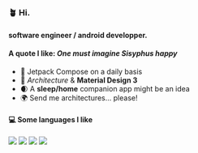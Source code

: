 ### 🪴 Hi.

#### software engineer / android developper.
#### A quote I like: _One must imagine Sisyphus happy_

- 🌱 Jetpack Compose on a daily basis
- 🎋 *Architecture* & **Material Design 3**
- 🌒 A **sleep/home** companion app might be an idea
- 🌍 Send me architectures... please!

#### 💻 Some languages I like
![](https://img.shields.io/badge/Arch-C-informational?style=flat&logo=c&logoColor=white&color=6e67b6)
![](https://img.shields.io/badge/Arch-C++-6e67b6.svg?style=flat&logo=c%2B%2B)
![](https://img.shields.io/badge/Mobile-Kotlin-6e67b6.svg?style=flat&logo=kotlin&logoColor=white)
![](https://img.shields.io/badge/Web-TypeScript-6e67b6.svg?style=flat&logo=typescript&logoColor=white)
